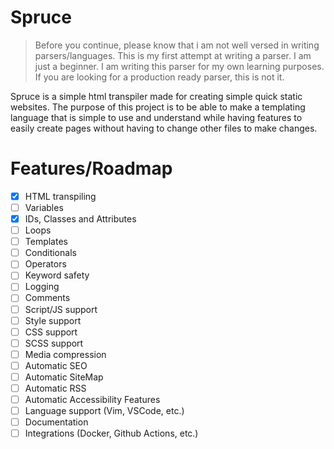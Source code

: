 # Spruce

> Before you continue, please know that i am not well versed in writing parsers/languages. This is my first attempt at writing a parser. I am just a beginner. I am writing this parser for my own learning purposes. If you are looking for a production ready parser, this is not it.

Spruce is a simple html transpiler made for creating simple quick static websites.
The purpose of this project is to be able to make a templating language that is simple to use and understand while having features to easily create pages without having to change other files to make changes.

# Features/Roadmap
- [x] HTML transpiling
- [ ] Variables
- [x] IDs, Classes and Attributes
- [ ] Loops
- [ ] Templates
- [ ] Conditionals
- [ ] Operators
- [ ] Keyword safety
- [ ] Logging
- [ ] Comments
- [ ] Script/JS support
- [ ] Style support
- [ ] CSS support
- [ ] SCSS support
- [ ] Media compression
- [ ] Automatic SEO
- [ ] Automatic SiteMap
- [ ] Automatic RSS
- [ ] Automatic Accessibility Features
- [ ] Language support (Vim, VSCode, etc.)
- [ ] Documentation
- [ ] Integrations (Docker, Github Actions, etc.)
